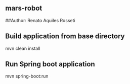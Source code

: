 ## mars-robot

##Author: Renato Aquiles Rosseti

## Build application from base directory
mvn clean install

## Run Spring boot application
mvn spring-boot:run
